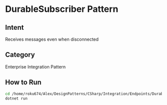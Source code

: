 # DurableSubscriber Pattern

## Intent
Receives messages even when disconnected

## Category
Enterprise Integration Pattern

## How to Run
```bash
cd /home/roku674/Alex/DesignPatterns/CSharp/Integration/Endpoints/DurableSubscriber
dotnet run
```
